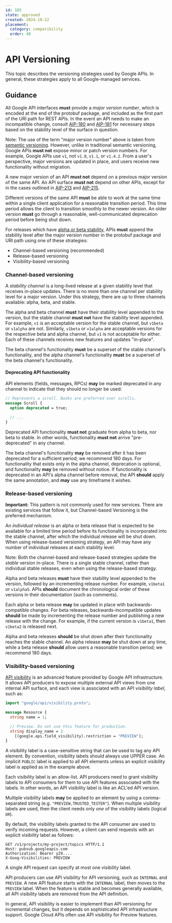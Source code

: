 ```yaml
---
id: 185
state: approved
created: 2024-10-22
placement:
  category: compatibility
  order: 40
---
```


# API Versioning

This topic describes the versioning strategies used by Google APIs. In
general, these strategies apply to all Google-managed services.

## Guidance

All Google API interfaces **must** provide a _major version number_, which is
encoded at the end of the protobuf package, and included as the first part of
the URI path for REST APIs. In the event an API needs to make an incompatible
change, consult [AIP-180][] and [AIP-181][] for necessary steps based on the
stability level of the surface in question.

Note: The use of the term "major version number" above is taken from
[semantic versioning][]. However, unlike in traditional semantic versioning,
Google APIs **must not** expose minor or patch version numbers. For
example, Google APIs use `v1`, not `v1.0`, `v1.1`, or `v1.4.2`. From a user's
perspective, major versions are updated in place, and users receive new
functionality without migration.

A new major version of an API **must not** depend on a previous major version of
the same API. An API surface **must not** depend on other APIs, except for in
the cases outlined in [AIP-213][] and [AIP-215][].

Different versions of the same API **must** be able to work at the same time
within a single client application for a reasonable transition period. This time
period allows the client to transition smoothly to the newer version. An older
version **must** go through a reasonable, well-communicated deprecation period
before being shut down.

For releases which have [alpha or beta stability][AIP-181], APIs **must** append
the stability level after the major version number in the protobuf package and
URI path using one of these strategies:

- Channel-based versioning (recommended)
- Release-based versioning
- Visibility-based versioning

### Channel-based versioning

A *stability channel* is a long-lived release at a given stability level that
receives in-place updates. There is no more than one channel per stability level
for a major version. Under this strategy, there are up to three channels
available: alpha, beta, and stable.

The alpha and beta channel **must** have their stability level appended to the
version, but the stable channel **must not** have the stability level appended.
For example, `v1` is an acceptable version for the stable channel, but `v1beta`
or `v1alpha` are not. Similarly, `v1beta` or `v1alpha` are acceptable versions
for the respective beta and alpha channel, but `v1` is not acceptable for
either. Each of these channels receives new features and updates "in-place".

The beta channel's functionality **must** be a superset of the stable channel's
functionality, and the alpha channel's functionality **must** be a superset of
the beta channel's functionality.

#### Deprecating API functionality

API elements (fields, messages, RPCs) **may** be marked deprecated in any
channel to indicate that they should no longer be used:

```proto
// Represents a scroll. Books are preferred over scrolls.
message Scroll {
  option deprecated = true;

  // ...
}
```

Deprecated API functionality **must not** graduate from alpha to beta, nor beta
to stable. In other words, functionality **must not** arrive "pre-deprecated"
in any channel.

The beta channel's functionality **may** be removed after it has been deprecated
for a sufficient period; we recommend 180 days. For functionality that exists
only in the alpha channel, deprecation is optional, and functionality **may** be
removed without notice. If functionality is deprecated in an API's
alpha channel before removal, the API **should** apply the same annotation, and
**may** use any timeframe it wishes.

### Release-based versioning

**Important:** This pattern is not commonly used for new services. There are
existing services that follow it, but Channel-based Versioning is the preferred
mechanism.

An *individual release* is an alpha or beta release that is expected to be
available for a limited time period before its functionality is incorporated
into the stable channel, after which the individual release will be shut down.
When using release-based versioning strategy, an API may have any number of
individual releases at each stability level.

Note: Both the channel-based and release-based strategies update the _stable_
version in-place. There is a single stable channel, rather than individual
stable releases, even when using the release-based strategy.

Alpha and beta releases **must** have their stability level appended to the
version, followed by an incrementing release number. For example, `v1beta1` or
`v1alpha5`. APIs **should** document the chronological order of these versions
in their documentation (such as comments).

Each alpha or beta release **may** be updated in place with backwards-compatible
changes. For beta releases, backwards-incompatible updates **should** be made by
incrementing the release number and publishing a new release with the change.
For example, if the current version is `v1beta1`, then `v1beta2` is released
next.

Alpha and beta releases **should** be shut down after their functionality
reaches the stable channel. An alpha release **may** be shut down at any time,
while a beta release **should** allow users a reasonable transition period; we
recommend 180 days.

### Visibility-based versioning

[API visibility][] is an advanced feature provided by Google API infrastructure.
It allows API producers to expose multiple external API views from one internal
API surface, and each view is associated with an API _visibility label_, such
as:

```proto
import "google/api/visibility.proto";

message Resource {
  string name = 1;

  // Preview. Do not use this feature for production.
  string display_name = 2
    [(google.api.field_visibility).restriction = "PREVIEW"];
}
```

A visibility label is a case-sensitive string that can be used to tag any API
element. By convention, visibility labels should always use UPPER case.
An implicit `PUBLIC` label is applied to all API elements unless an explicit
visibility label is applied as in the example above.

Each visibility label is an allow-list. API producers need to grant visibility
labels to API consumers for them to use API features associated with the labels.
In other words, an API visibility label is like an ACL'ed API version.

Multiple visibility labels **may** be applied to an element by using a
comma-separated string (e.g. `"PREVIEW,TRUSTED_TESTER"`). When multiple
visibility labels are used, then the client needs only _one_ of the visibility
labels (logical `OR`).

By default, the visibility labels granted to the API consumer are used to verify
incoming requests. However, a client can send requests with an explicit
visibility label as follows:

```
GET /v1/projects/my-project/topics HTTP/1.1
Host: pubsub.googleapis.com
Authorization: Bearer y29....
X-Goog-Visibilities: PREVIEW
```

A single API request can specify at most one visibility label.

API producers can use API visibility for API versioning, such as
`INTERNAL` and `PREVIEW`. A new API feature starts with the `INTERNAL` label,
then moves to the `PREVIEW` label. When the feature is stable and becomes
generally available, all API visibility labels are removed from the API
definition.

In general, API visibility is easier to implement than API versioning for
incremental changes, but it depends on sophisticated API infrastructure support.
Google Cloud APIs often use API visibility for Preview features.

[AIP-180]: https://aip.dev/180
[AIP-181]: https://aip.dev/181
[AIP-213]: https://aip.dev/213
[AIP-215]: https://aip.dev/215
[api visibility]: https://github.com/googleapis/googleapis/blob/master/google/api/visibility.proto
[semantic versioning]: https://semver.org/
